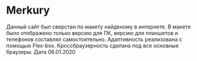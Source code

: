 # Merkury
Данный сайт был сверстан по макету найденому в интернете. В макете было отображено только версию для ПК, версию для планшетов и телефонов составлял самостоятельно. Адаптивность реализована с помощью Flex-box. Кроссбраузерность сделана под все основные браузеры. Дата 06.01.2020
